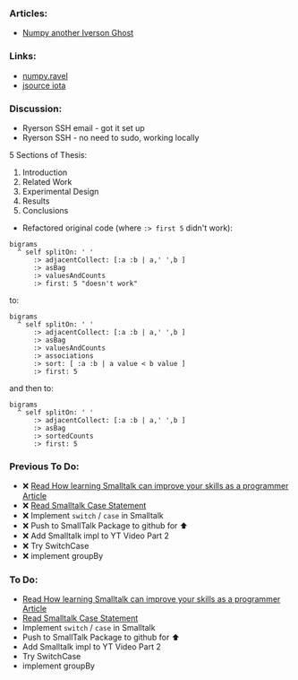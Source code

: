 ### Articles:

* [Numpy another Iverson Ghost](https://analyzethedatanotthedrivel.org/2018/03/31/numpy-another-iverson-ghost/)

### Links:

* [numpy.ravel](https://numpy.org/doc/stable/reference/generated/numpy.ravel.html)
* [jsource iota](https://github.com/codereport/jsource/blob/a9baedf030464ad77cc820f17ea09dbb3ea728a6/jsrc/v.c#L95)

### Discussion:

* Ryerson SSH email - got it set up
* Ryerson SSH - no need to sudo, working locally

5 Sections of Thesis:
1. Introduction
2. Related Work
3. Experimental Design
4. Results
5. Conclusions

* Refactored original code (where `:> first 5` didn't work):
```smalltalk
bigrams
  ^ self splitOn: ' '
      :> adjacentCollect: [:a :b | a,' ',b ]
      :> asBag 
      :> valuesAndCounts
      :> first: 5 "doesn't work"
```
to:
```smalltalk
bigrams
  ^ self splitOn: ' '
      :> adjacentCollect: [:a :b | a,' ',b ]
      :> asBag 
      :> valuesAndCounts
      :> associations
      :> sort: [ :a :b | a value < b value ]
      :> first: 5 
```
and then to:
```smalltalk
bigrams
  ^ self splitOn: ' '
      :> adjacentCollect: [:a :b | a,' ',b ]
      :> asBag 
      :> sortedCounts
      :> first: 5 
```

### Previous To Do:

* :x: [Read How learning Smalltalk can improve your skills as a programmer Article](https://smalltalkrenaissance.wordpress.com/2016/07/19/how-learning-smalltalk-can-improve-your-skills-as-a-programmer/)
* :x: [Read Smalltalk Case Statement](https://wiki.c2.com/?SmalltalkCaseStatement)
* :x: Implement `switch` / `case` in Smalltalk
* :x: Push to SmallTalk Package to github for :arrow_up:
* :x: Add Smalltalk impl to YT Video Part 2
* :x: Try SwitchCase
* :x: implement groupBy

### To Do:

* [Read How learning Smalltalk can improve your skills as a programmer Article](https://smalltalkrenaissance.wordpress.com/2016/07/19/how-learning-smalltalk-can-improve-your-skills-as-a-programmer/)
* [Read Smalltalk Case Statement](https://wiki.c2.com/?SmalltalkCaseStatement)
* Implement `switch` / `case` in Smalltalk
* Push to SmallTalk Package to github for :arrow_up:
* Add Smalltalk impl to YT Video Part 2
* Try SwitchCase
* implement groupBy
